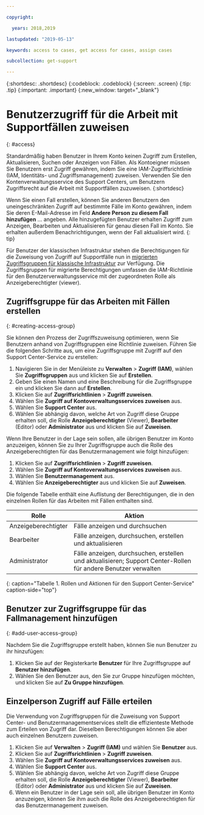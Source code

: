 ```yaml
---

copyright:

  years: 2018,2019

lastupdated: "2019-05-13"

keywords: access to cases, get access for cases, assign cases

subcollection: get-support

---
```



{:shortdesc: .shortdesc}
{:codeblock: .codeblock}
{:screen: .screen}
{:tip: .tip}
{:important: .important}
{:new_window: target="_blank"}

# Benutzerzugriff für die Arbeit mit Supportfällen zuweisen
{: #access}

Standardmäßig haben Benutzer in Ihrem Konto keinen Zugriff zum Erstellen, Aktualisieren, Suchen oder Anzeigen von Fällen. Als Kontoeigner müssen Sie Benutzern erst Zugriff gewähren, indem Sie eine IAM-Zugriffsrichtlinie (IAM, Identitäts- und Zugriffsmanagement) zuweisen. Verwenden Sie den Kontenverwaltungsservice des Support Centers, um Benutzern Zugriffsrecht auf die Arbeit mit Supportfällen zuzuweisen. 
{:shortdesc}

Wenn Sie einen Fall erstellen, können Sie anderen Benutzern den uneingeschränkten Zugriff auf bestimmte Fälle im Konto gewähren, indem Sie deren E-Mail-Adresse im Feld **Andere Person zu diesem Fall hinzufügen** ... angeben. Alle hinzugefügten Benutzer erhalten Zugriff zum Anzeigen, Bearbeiten und Aktualisieren für genau diesen Fall im Konto. Sie erhalten außerdem Benachrichtigungen, wenn der Fall aktualisiert wird.
{: tip}

Für Benutzer der klassischen Infrastruktur stehen die Berechtigungen für die Zuweisung von Zugriff auf Supportfälle nun in [migrierten Zugriffsgruppen für klassische Infrastruktur](/docs/iam?topic=iam-infrapermission#predefined) zur Verfügung. Die Zugriffsgruppen für migrierte Berechtigungen umfassen die IAM-Richtlinie für den Benutzerverwaltungsservice mit der zugeordneten Rolle als Anzeigeberechtigter (viewer).

## Zugriffsgruppe für das Arbeiten mit Fällen erstellen
{: #creating-access-group}

Sie können den Prozess der Zugriffszuweisung optimieren, wenn Sie Benutzern anhand von Zugriffsgruppen eine Richtlinie zuweisen. Führen Sie die folgenden Schritte aus, um eine Zugriffsgruppe mit Zugriff auf den Support Center-Service zu erstellen:

1. Navigieren Sie in der Menüleiste zu **Verwalten** &gt; **Zugriff (IAM)**, wählen Sie **Zugriffsgruppen** aus und klicken Sie auf **Erstellen**. 
2. Geben Sie einen Namen und eine Beschreibung für die Zugriffsgruppe ein und klicken Sie dann auf **Erstellen**. 
3. Klicken Sie auf **Zugriffsrichtlinien** > **Zugriff zuweisen**.
4. Wählen Sie **Zugriff auf Kontoverwaltungsservices zuweisen** aus.
5. Wählen Sie **Support Center** aus.
6. Wählen Sie abhängig davon, welche Art von Zugriff diese Gruppe erhalten soll, die Rolle **Anzeigeberechtigter** (Viewer), **Bearbeiter** (Editor) oder **Administrator** aus und klicken Sie auf **Zuweisen**.

Wenn Ihre Benutzer in der Lage sein sollen, alle übrigen Benutzer im Konto anzuzeigen, können Sie zu Ihrer Zugriffsgruppe auch die Rolle des Anzeigeberechtigten für das Benutzermanagement wie folgt hinzufügen:

1. Klicken Sie auf **Zugriffsrichtlinien** > **Zugriff zuweisen**.
2. Wählen Sie **Zugriff auf Kontoverwaltungsservices zuweisen** aus.
3. Wählen Sie **Benutzermanagement** aus.
4. Wählen Sie **Anzeigeberechtigter** aus und klicken Sie auf **Zuweisen**.

Die folgende Tabelle enthält eine Auflistung der Berechtigungen, die in den einzelnen Rollen für das Arbeiten mit Fällen enthalten sind.

| Rolle | Aktion | 
|--------|---------------|
|Anzeigeberechtigter  | Fälle anzeigen und durchsuchen |
|Bearbeiter | Fälle anzeigen, durchsuchen, erstellen und aktualisieren|
|Administrator | Fälle anzeigen, durchsuchen, erstellen und aktualisieren; Support Center-Rollen für andere Benutzer verwalten|
{: caption="Tabelle 1. Rollen und Aktionen für den Support Center-Service" caption-side="top"}

## Benutzer zur Zugriffsgruppe für das Fallmanagement hinzufügen
{: #add-user-access-group} 

Nachdem Sie die Zugriffsgruppe erstellt haben, können Sie nun Benutzer zu ihr hinzufügen:

1. Klicken Sie auf der Registerkarte **Benutzer** für Ihre Zugriffsgruppe auf **Benutzer hinzufügen**.
2. Wählen Sie den Benutzer aus, den Sie zur Gruppe hinzufügen möchten, und klicken Sie auf **Zu Gruppe hinzufügen**.

## Einzelperson Zugriff auf Fälle erteilen 

Die Verwendung von Zugriffsgruppen für die Zuweisung von Support Center- und Benutzermanagementservices stellt die effizienteste Methode zum Erteilen von Zugriff dar. Dieselben Berechtigungen können Sie aber auch einzelnen Benutzern zuweisen. 

1. Klicken Sie auf **Verwalten** &gt; **Zugriff (IAM)** und wählen Sie **Benutzer** aus. 
2. Klicken Sie auf **Zugriffsrichtlinien** > **Zugriff zuweisen**.
3. Wählen Sie **Zugriff auf Kontoverwaltungsservices zuweisen** aus.
4. Wählen Sie **Support Center** aus.
5. Wählen Sie abhängig davon, welche Art von Zugriff diese Gruppe erhalten soll, die Rolle **Anzeigeberechtigter** (Viewer), **Bearbeiter** (Editor) oder **Administrator** aus und klicken Sie auf **Zuweisen**.
6. Wenn ein Benutzer in der Lage sein soll, alle übrigen Benutzer im Konto anzuzeigen, können Sie ihm auch die Rolle des Anzeigeberechtigten für das Benutzermanagement zuweisen. 
